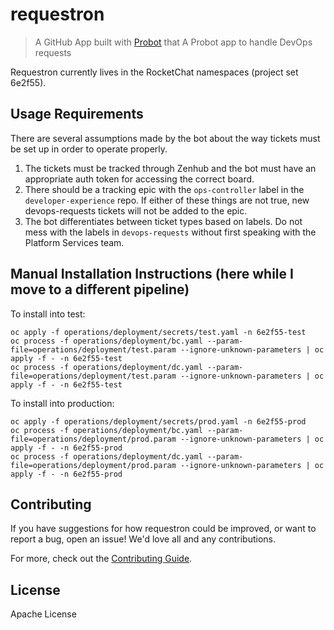 # requestron

> A GitHub App built with [Probot](https://github.com/probot/probot) that A Probot app to handle DevOps requests

Requestron currently lives in the RocketChat namespaces (project set 6e2f55).

## Usage Requirements

There are several assumptions made by the bot about the way tickets must be set up in order to operate properly.

1. The tickets must be tracked through Zenhub and the bot must have an appropriate auth token for accessing the correct board.
2. There should be a tracking epic with the `ops-controller` label in the `developer-experience` repo. 
If either of these things are not true, new devops-requests tickets will not be added to the epic.
3. The bot differentiates between ticket types based on labels. Do not mess with the labels in `devops-requests` 
without first speaking with the Platform Services team.


## Manual Installation Instructions (here while I move to a different pipeline)

To install into test:
```
oc apply -f operations/deployment/secrets/test.yaml -n 6e2f55-test
oc process -f operations/deployment/bc.yaml --param-file=operations/deployment/test.param --ignore-unknown-parameters | oc apply -f - -n 6e2f55-test
oc process -f operations/deployment/dc.yaml --param-file=operations/deployment/test.param --ignore-unknown-parameters | oc apply -f - -n 6e2f55-test
```

To install into production:
```
oc apply -f operations/deployment/secrets/prod.yaml -n 6e2f55-prod
oc process -f operations/deployment/bc.yaml --param-file=operations/deployment/prod.param --ignore-unknown-parameters | oc apply -f - -n 6e2f55-prod
oc process -f operations/deployment/dc.yaml --param-file=operations/deployment/prod.param --ignore-unknown-parameters | oc apply -f - -n 6e2f55-prod
```


## Contributing

If you have suggestions for how requestron could be improved, or want to report a bug, open an issue! We'd love all and any contributions.

For more, check out the [Contributing Guide](CONTRIBUTING.md).

## License

Apache License
